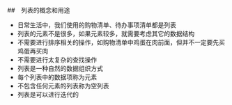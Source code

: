 ##　列表的概念和用途
- 日常生活中，我们使用的购物清单、待办事项清单都是列表
- 列表的元素不是很多，如果元素较多，就需要考虑其它的数据结构
- 不需要进行排序相关的操作，如购物清单中鸡蛋在肉前面，但并不一定要先买鸡蛋再买肉
- 不需要进行太复杂的查找操作
- 列表是一种自然的数据组织方式
- 每个列表中的数据项称为元素
- 不包含任何元素的列表称为空列表
- 列表是可以进行迭代的